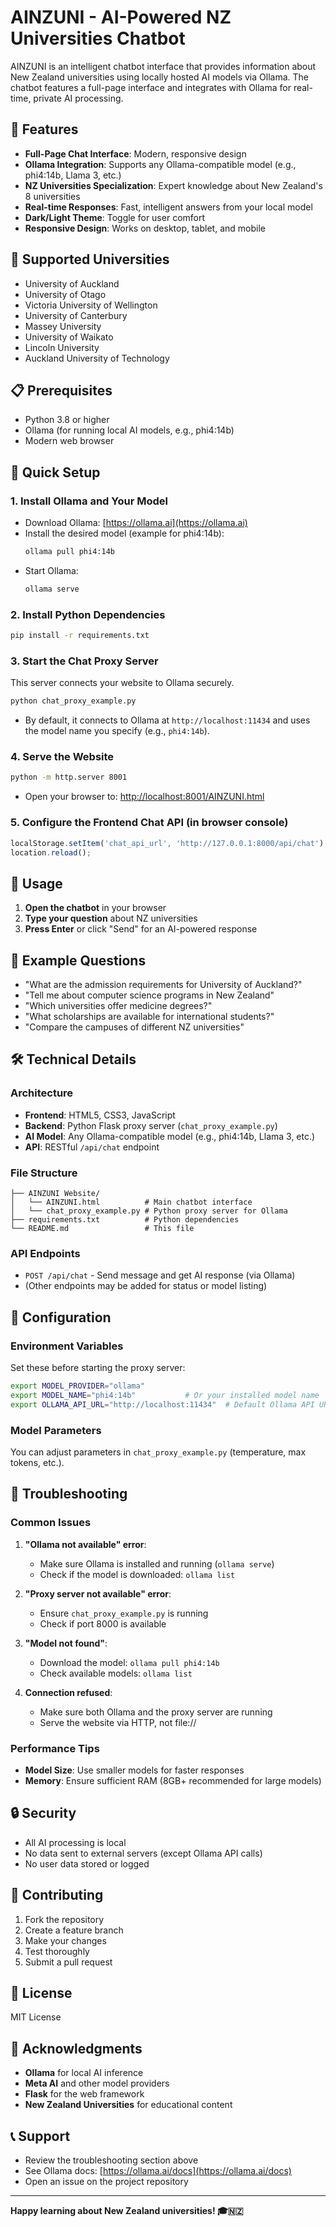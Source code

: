 # AINZUNI - AI-Powered NZ Universities Chatbot

AINZUNI is an intelligent chatbot interface that provides information about New Zealand universities using locally hosted AI models via Ollama. The chatbot features a full-page interface and integrates with Ollama for real-time, private AI processing.

## 🌟 Features

- **Full-Page Chat Interface**: Modern, responsive design
- **Ollama Integration**: Supports any Ollama-compatible model (e.g., phi4:14b, Llama 3, etc.)
- **NZ Universities Specialization**: Expert knowledge about New Zealand's 8 universities
- **Real-time Responses**: Fast, intelligent answers from your local model
- **Dark/Light Theme**: Toggle for user comfort
- **Responsive Design**: Works on desktop, tablet, and mobile

## 🏫 Supported Universities

- University of Auckland
- University of Otago
- Victoria University of Wellington
- University of Canterbury
- Massey University
- University of Waikato
- Lincoln University
- Auckland University of Technology

## 📋 Prerequisites

- Python 3.8 or higher
- Ollama (for running local AI models, e.g., phi4:14b)
- Modern web browser

## 🚀 Quick Setup

### 1. Install Ollama and Your Model

- Download Ollama: [https://ollama.ai](https://ollama.ai)
- Install the desired model (example for phi4:14b):
  ```bash
  ollama pull phi4:14b
  ```
- Start Ollama:
  ```bash
  ollama serve
  ```

### 2. Install Python Dependencies

```bash
pip install -r requirements.txt
```

### 3. Start the Chat Proxy Server

This server connects your website to Ollama securely.

```bash
python chat_proxy_example.py
```
- By default, it connects to Ollama at `http://localhost:11434` and uses the model name you specify (e.g., `phi4:14b`).

### 4. Serve the Website

```bash
python -m http.server 8001
```
- Open your browser to: [http://localhost:8001/AINZUNI.html](http://localhost:8001/AINZUNI.html)

### 5. Configure the Frontend Chat API (in browser console)

```javascript
localStorage.setItem('chat_api_url', 'http://127.0.0.1:8000/api/chat');
location.reload();
```

## 🎯 Usage

1. **Open the chatbot** in your browser
2. **Type your question** about NZ universities
3. **Press Enter** or click "Send" for an AI-powered response

## 💬 Example Questions

- "What are the admission requirements for University of Auckland?"
- "Tell me about computer science programs in New Zealand"
- "Which universities offer medicine degrees?"
- "What scholarships are available for international students?"
- "Compare the campuses of different NZ universities"

## 🛠️ Technical Details

### Architecture

- **Frontend**: HTML5, CSS3, JavaScript
- **Backend**: Python Flask proxy server (`chat_proxy_example.py`)
- **AI Model**: Any Ollama-compatible model (e.g., phi4:14b, Llama 3, etc.)
- **API**: RESTful `/api/chat` endpoint

### File Structure

```
├── AINZUNI Website/
│   └── AINZUNI.html          # Main chatbot interface
│   └── chat_proxy_example.py # Python proxy server for Ollama
├── requirements.txt          # Python dependencies
└── README.md                 # This file
```

### API Endpoints

- `POST /api/chat` - Send message and get AI response (via Ollama)
- (Other endpoints may be added for status or model listing)

## 🔧 Configuration

### Environment Variables

Set these before starting the proxy server:

```bash
export MODEL_PROVIDER="ollama"
export MODEL_NAME="phi4:14b"           # Or your installed model name
export OLLAMA_API_URL="http://localhost:11434"  # Default Ollama API URL
```

### Model Parameters

You can adjust parameters in `chat_proxy_example.py` (temperature, max tokens, etc.).

## 🐛 Troubleshooting

### Common Issues

1. **"Ollama not available" error**:
   - Make sure Ollama is installed and running (`ollama serve`)
   - Check if the model is downloaded: `ollama list`

2. **"Proxy server not available" error**:
   - Ensure `chat_proxy_example.py` is running
   - Check if port 8000 is available

3. **"Model not found"**:
   - Download the model: `ollama pull phi4:14b`
   - Check available models: `ollama list`

4. **Connection refused**:
   - Make sure both Ollama and the proxy server are running
   - Serve the website via HTTP, not file://

### Performance Tips

- **Model Size**: Use smaller models for faster responses
- **Memory**: Ensure sufficient RAM (8GB+ recommended for large models)

## 🔒 Security

- All AI processing is local
- No data sent to external servers (except Ollama API calls)
- No user data stored or logged

## 🤝 Contributing

1. Fork the repository
2. Create a feature branch
3. Make your changes
4. Test thoroughly
5. Submit a pull request

## 📄 License

MIT License

## 🙏 Acknowledgments

- **Ollama** for local AI inference
- **Meta AI** and other model providers
- **Flask** for the web framework
- **New Zealand Universities** for educational content

## 📞 Support

- Review the troubleshooting section above
- See Ollama docs: [https://ollama.ai/docs](https://ollama.ai/docs)
- Open an issue on the project repository

---

**Happy learning about New Zealand universities! 🎓🇳🇿**
